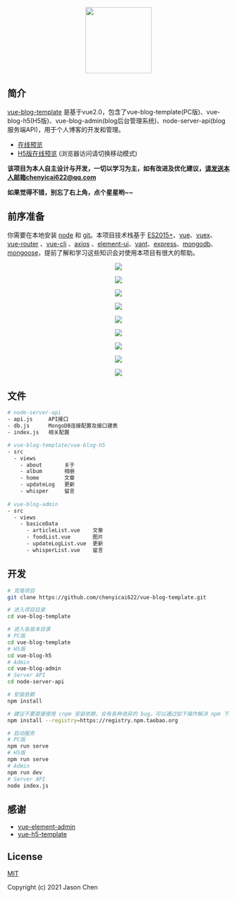 <p align="center">
  <img height="150" src="http://resource.cycblog.cn/image/vue-blog-logo.png">
</p>

## 简介

[vue-blog-template](https://github.com/chenyicai622/vue-blog-template) 是基于vue2.0，包含了vue-blog-template(PC版)、vue-blog-h5(H5版)、vue-blog-admin(blog后台管理系统)、node-server-api(blog服务端API)，用于个人博客的开发和管理。

- [在线预览](http://cycblog.cn) 
- [H5版在线预览](http://m.cycblog.cn) (浏览器访问请切换移动模式)

**该项目为本人自主设计与开发，一切以学习为主，如有改进及优化建议，请发送本人邮箱chenyicai622@qq.com**

**如果觉得不错，别忘了右上角，点个星星哟~~**

## 前序准备

你需要在本地安装 [node](http://nodejs.org/) 和 [git](https://git-scm.com/)。本项目技术栈基于 [ES2015+](http://es6.ruanyifeng.com/)、[vue](https://cn.vuejs.org/index.html)、[vuex](https://vuex.vuejs.org/zh-cn/)、[vue-router](https://router.vuejs.org/zh-cn/) 、[vue-cli](https://github.com/vuejs/vue-cli) 、[axios](https://github.com/axios/axios) 、[element-ui](https://github.com/ElemeFE/element)、[vant](https://vant-contrib.gitee.io/vant/#/zh-CN/)、[express](https://expressjs.com/)、[mongodb](https://www.mongodb.com/3)、[mongoose](https://mongoosejs.com/)，提前了解和学习这些知识会对使用本项目有很大的帮助。

<p align="center">
  <img src="http://resource.cycblog.cn/image/cyc-blog1.png">
</p>

<p align="center">
  <img src="http://resource.cycblog.cn/image/cyc-blog2.png">
</p>

<p align="center">
  <img src="http://resource.cycblog.cn/image/cyc-blog3.png">
</p>

<p align="center">
  <img src="http://resource.cycblog.cn/image/cyc-h5-blog1.png">
</p>

<p align="center">
  <img src="http://resource.cycblog.cn/image/cyc-h5-blog2.png">
</p>

<p align="center">
  <img  src="http://resource.cycblog.cn/image/cyc-h5-blog3.png">
</p>

<p align="center">
  <img src="http://resource.cycblog.cn/image/cyc-admin-blog1.png">
</p>

<p align="center">
  <img src="http://resource.cycblog.cn/image/cyc-admin-blog2.png">
</p>

<p align="center">
  <img src="http://resource.cycblog.cn/image/cyc-admin-blog3.png">
</p>



## 文件

```bash
# node-server-api
- api.js     API接口
- db.js      MongoDB连接配置及接口建表
- index.js   相关配置

# vue-blog-template/vue-blog-h5
- src
  - views
    - about       关于
    - album       相册
    - home        文章
    - updateLog   更新
    - whisper     留言
    
# vue-blog-admin
- src
  - views
    - basiceData
      - articleList.vue    文章
      - foodList.vue       图片
      - updateLogList.vue  更新
      - whisperList.vue    留言
```

## 开发

```bash
# 克隆项目
git clone https://github.com/chenyicai622/vue-blog-template.git

# 进入项目目录
cd vue-blog-template

# 进入各版本目录
# PC版
cd vue-blog-template
# H5版
cd vue-blog-h5
# Admin
cd vue-blog-admin
# Server API
cd node-server-api

# 安装依赖
npm install

# 建议不要直接使用 cnpm 安装依赖，会有各种诡异的 bug。可以通过如下操作解决 npm 下载速度慢的问题
npm install --registry=https://registry.npm.taobao.org

# 启动服务
# PC版 
npm run serve
# H5版
npm run serve
# Admin
npm run dev
# Server API
node index.js
```

## 感谢

- [vue-element-admin](https://github.com/PanJiaChen/vue-element-admin)
- [vue-h5-template](https://github.com/sunniejs/vue-h5-template)

## License

[MIT](https://github.com/chenyicai622/vue-blog-template/blob/main/LICENSE)

Copyright (c) 2021 Jason Chen
